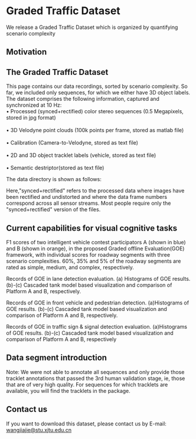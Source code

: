 # Graded Traffic Dataset
We release a Graded Traffic Dataset which is organized by quantifying scenario complexity
## Motivation

## The Graded Traffic Dataset
This page contains our data recordings, sorted by scenario complexity. So far, we included only sequences, for which we either have 3D object labels. The dataset comprises the following information, captured and synchronized at 10 Hz:
<br>•	Processed (synced+rectified) color stereo sequences (0.5 Megapixels, stored in jpg format)\
<br>•	3D Velodyne point clouds (100k points per frame, stored as matlab file)\
<br>•	Calibration (Camera-to-Velodyne, stored as text file)\
<br>•	2D and 3D object tracklet labels (vehicle, stored as text file)\
<br>•	Semantic destriptor(stored as text file)

The data directory is shown as follows:
 
Here,"synced+rectified" refers to the processed data where images have been rectified and undistorted and where the data frame numbers correspond across all sensor streams. Most people require only the "synced+rectified" version of the files.
## Current capabilities for visual cognitive tasks
 
F1 scores of two intelligent vehicle contest participators A (shown in blue) and B (shown in orange), in the proposed Graded offline Evaluation(GOE) framework, with individual scores for roadway segments with three scenario complexities. 60%, 35% and 5% of the roadway segments are rated as simple, medium, and complex, respectively.
 
Records of GOE in lane detection evaluation. (a) Histograms of GOE results. (b)-(c) Cascaded tank model based visualization and comparison of Platform A and B, respectively.
 
Records of GOE in front vehicle and pedestrian detection. (a)Histograms of GOE results. (b)-(c) Cascaded tank model based visualization and comparison of Platform A and B, respectively.
 
Records of GOE in traffic sign & signal detection evaluation. (a)Histograms of GOE results. (b)-(c) Cascaded tank model based visualization and comparison of Platform A and B, respectively

## Data segment introduction


Note: We were not able to annotate all sequences and only provide those tracklet annotations that passed the 3rd human validation stage, ie, those that are of very high quality. For sequences for which tracklets are available, you will find the tracklets in the package. 

## Contact us
  If you want to download this dataset, please contact us by E-mail: wangjiajie@stu.xjtu.edu.cn
